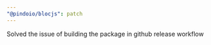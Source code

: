 ```yaml
---
"@pindoio/blocjs": patch
---
```


Solved the issue of building the package in github release workflow
